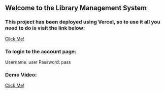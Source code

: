 ## Welcome to the Library Management System

### This project has been deployed using Vercel, so to use it all you need to do is visit the link below:

[Click Me!](https://midterm-ecru.vercel.app/account)

### To login to the account page:
Username: user
Password: pass

### Demo Video:

[Click Me!](https://iu.mediaspace.kaltura.com/media/t/1_siup69aa)
